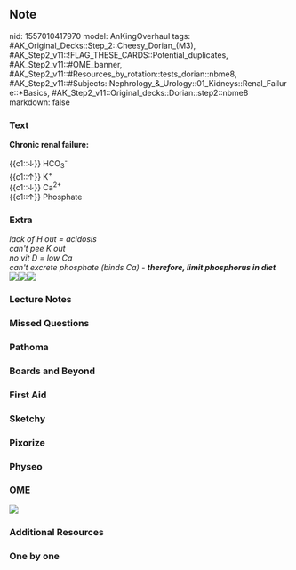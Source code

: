 ## Note
nid: 1557010417970
model: AnKingOverhaul
tags: #AK_Original_Decks::Step_2::Cheesy_Dorian_(M3), #AK_Step2_v11::!FLAG_THESE_CARDS::Potential_duplicates, #AK_Step2_v11::#OME_banner, #AK_Step2_v11::#Resources_by_rotation::tests_dorian::nbme8, #AK_Step2_v11::#Subjects::Nephrology_&_Urology::01_Kidneys::Renal_Failure::*Basics, #AK_Step2_v11::Original_decks::Dorian::step2::nbme8
markdown: false

### Text
<b>Chronic renal failure:</b>
<div>
  {{c1::↓}} HCO<sub>3</sub><sup>-</sup>
</div>
<div>
  {{c1::↑}} K<sup>+</sup>
</div>
<div>
  {{c1::↓}} Ca<sup>2+</sup>
</div>
<div>
  {{c1::↑}} Phosphate
</div>

### Extra
<div>
  <i>lack of H out = acidosis</i>
  <div>
    <i>can't pee K out</i>
  </div>
  <div>
    <i>no vit D = low Ca</i>
  </div>
  <div>
    <i>can't excrete phosphate (binds Ca) - <b>therefore, limit
    phosphorus in diet</b></i>
  </div>
</div>
<div><i><img src="paste-664160857751553.jpg"><img src=
"paste-6690889032269827.jpg"></i><img src=
"paste-940116801486849.jpg"></div>

### Lecture Notes


### Missed Questions


### Pathoma


### Boards and Beyond


### First Aid


### Sketchy


### Pixorize


### Physeo


### OME
<div class="ome-widget">
  <a href="https://onlinemeded.org?ref=anki"><img src=
  "_OME_AnkiFlashcards_General_3.png"></a>
</div>

### Additional Resources


### One by one

